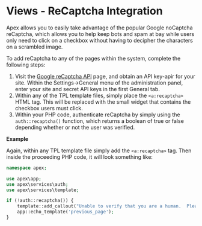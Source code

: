 
# Views - ReCaptcha Integration

Apex allows you to easily take advantage of the popular Google noCaptcha reCaptcha, which allows you to help
keep bots and spam at bay while users only need to click on a checkbox without having to decipher the
characters on a scrambled image.

To add reCaptcha to any of the pages within the system, complete the following steps:

1. Visit the [Google reCaptcha API](https://www.google.com/recaptcha/admin) page, and obtain an API key-apir for your site.  Within the Settings->General menu of the administration panel, enter your site and secret API keys in the first General tab.
2.  Within any of the TPL template files, simply place the `<a:recaptcha>` HTML tag.  This will be replaced with the small widget that contains the checkbox users must click.
3.  Within your PHP code, authenticate reCaptcha by simply using the `auth::recaptcha()` function, which returns a boolean of true or false depending whether or not the user was verified.


**Example**

Again, within any TPL template file simply add the `<a:recaptcha>` tag.  Then inside the proceeding PHP code,
it will look something like:

~~~php
namespace apex;

use apex\app;
use apex\services\auth;
use apex\services\template;

if (!auth::recaptcha()) {
    template::add_callout("Unable to verify that you are a human.  Please try again", 'error');
    app::echo_template('previous_page');
}
~~~




